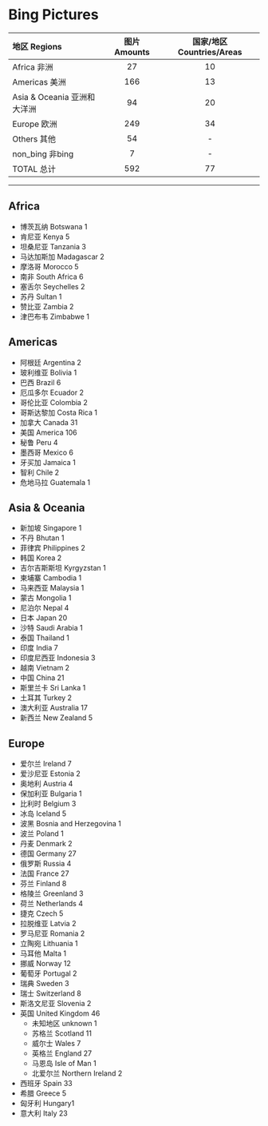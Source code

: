 ﻿# Bing Pictures

|地区 Regions  |图片 Amounts  |国家/地区 Countries/Areas  |
|:--|:--:|:--:|
|Africa 非洲  |27  |10|
|Americas 美洲  |166  |13  |
|Asia & Oceania 亚洲和大洋洲  |94  |20  |
|Europe 欧洲  |249 |34  |
|Others 其他  |54  |-  |
|non_bing  非bing  |7  |-  |
|TOTAL 总计  |592  |77  |


* * *
## Africa

* 博茨瓦纳 Botswana 1
* 肯尼亚 Kenya 5
* 坦桑尼亚 Tanzania 3
* 马达加斯加 Madagascar 2
* 摩洛哥 Morocco 5
* 南非 South Africa 6
* 塞舌尔 Seychelles 2
* 苏丹 Sultan 1
* 赞比亚 Zambia 2
* 津巴布韦 Zimbabwe 1

## Americas

* 阿根廷 Argentina 2
* 玻利维亚 Bolivia 1
* 巴西 Brazil 6
* 厄瓜多尔 Ecuador 2
* 哥伦比亚 Colombia 2
* 哥斯达黎加 Costa Rica 1
* 加拿大 Canada 31
* 美国 America 106
* 秘鲁 Peru 4
* 墨西哥 Mexico 6
* 牙买加 Jamaica 1
* 智利 Chile 2
* 危地马拉 Guatemala 1

## Asia & Oceania

* 新加坡 Singapore 1
* 不丹 Bhutan 1
* 菲律宾 Philippines 2
* 韩国 Korea 2
* 吉尔吉斯斯坦 Kyrgyzstan 1
* 柬埔寨 Cambodia 1
* 马来西亚 Malaysia 1
* 蒙古 Mongolia 1
* 尼泊尔 Nepal 4
* 日本 Japan 20
* 沙特 Saudi Arabia 1
* 泰国 Thailand 1
* 印度 India 7
* 印度尼西亚 Indonesia 3
* 越南 Vietnam 2
* 中国 China 21
* 斯里兰卡 Sri Lanka 1
* 土耳其 Turkey 2
* 澳大利亚 Australia 17
* 新西兰 New Zealand 5

## Europe

* 爱尔兰 Ireland 7
* 爱沙尼亚 Estonia 2
* 奥地利 Austria 4
* 保加利亚 Bulgaria 1
* 比利时 Belgium 3
* 冰岛 Iceland 5
* 波黑 Bosnia and Herzegovina 1
* 波兰 Poland 1
* 丹麦 Denmark 2
* 德国 Germany 27
* 俄罗斯 Russia 4
* 法国 France 27
* 芬兰 Finland 8
* 格陵兰 Greenland 3
* 荷兰 Netherlands 4
* 捷克 Czech 5
* 拉脱维亚 Latvia 2
* 罗马尼亚 Romania 2
* 立陶宛 Lithuania 1
* 马耳他 Malta 1
* 挪威 Norway 12
* 葡萄牙 Portugal 2
* 瑞典 Sweden 3
* 瑞士 Switzerland 8
* 斯洛文尼亚 Slovenia 2
* 英国 United Kingdom 46
    - 未知地区 unknown 1
    - 苏格兰 Scotland 11
    - 威尔士 Wales 7
    - 英格兰 England 27
    - 马恩岛 Isle of Man 1
    - 北爱尔兰 Northern Ireland 2
* 西班牙 Spain 33
* 希腊 Greece 5
* 匈牙利 Hungary1
* 意大利 Italy 23

